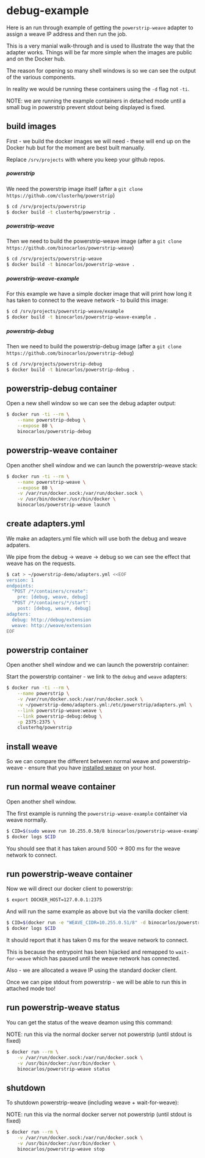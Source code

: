 debug-example
=============

Here is an run through example of getting the `powerstrip-weave` adapter to assign a weave IP address and then run the job.

This is a very manial walk-through and is used to illustrate the way that the adapter works.  Things will be far more simple when the images are public and on the Docker hub.

The reason for opening so many shell windows is so we can see the output of the various components.

In reality we would be running these containers using the `-d` flag not `-ti`.

NOTE: we are running the example containers in detached mode until a small bug in powerstrip prevent stdout being displayed is fixed.

## build images

First - we build the docker images we will need - these will end up on the Docker hub but for the moment are best built manually.

Replace `/srv/projects` with where you keep your github repos.

##### powerstrip

We need the powerstrip image itself (after a `git clone https://github.com/clusterhq/powerstrip`)

```bash
$ cd /srv/projects/powerstrip
$ docker build -t clusterhq/powerstrip .
```

##### powerstrip-weave

Then we need to build the powerstrip-weave image (after a `git clone https://github.com/binocarlos/powerstrip-weave`)

```bash
$ cd /srv/projects/powerstrip-weave
$ docker build -t binocarlos/powerstrip-weave .
```

##### powerstrip-weave-example

For this example we have a simple docker image that will print how long it has taken to connect to the weave network - to build this image:


```bash
$ cd /srv/projects/powerstrip-weave/example
$ docker build -t binocarlos/powerstrip-weave-example .
```

##### powerstrip-debug

Then we need to build the powerstrip-debug image (after a `git clone https://github.com/binocarlos/powerstrip-debug`)

```bash
$ cd /srv/projects/powerstrip-debug
$ docker build -t binocarlos/powerstrip-debug .
```

## powerstrip-debug container

Open a new shell window so we can see the debug adapter output:

```bash
$ docker run -ti --rm \
    --name powerstrip-debug \
    --expose 80 \
    binocarlos/powerstrip-debug
```

## powerstrip-weave container

Open another shell window and we can launch the powerstrip-weave stack:

```bash
$ docker run -ti --rm \
    --name powerstrip-weave \
    --expose 80 \
    -v /var/run/docker.sock:/var/run/docker.sock \
    -v /usr/bin/docker:/usr/bin/docker \
    binocarlos/powerstrip-weave launch
```

## create adapters.yml

We make an adapters.yml file which will use both the debug and weave adpaters.

We pipe from the debug -> weave -> debug so we can see the effect that weave has on the requests.

```bash
$ cat > ~/powerstrip-demo/adapters.yml <<EOF
version: 1
endpoints:
  "POST /*/containers/create":
    pre: [debug, weave, debug]
  "POST /*/containers/*/start":
    post: [debug, weave, debug]
adapters:
  debug: http://debug/extension
  weave: http://weave/extension
EOF
```

## powerstrip container

Open another shell window and we can launch the powerstrip container:
 
Start the powerstrip container - we link to the `debug` and `weave` adapters:

```bash
$ docker run -ti --rm \
    --name powerstrip \
    -v /var/run/docker.sock:/var/run/docker.sock \
    -v ~/powerstrip-demo/adapters.yml:/etc/powerstrip/adapters.yml \
    --link powerstrip-weave:weave \
    --link powerstrip-debug:debug \
    -p 2375:2375 \
    clusterhq/powerstrip
```

## install weave

So we can compare the different between normal weave and powerstrip-weave - ensure that you have [installed weave](https://github.com/zettio/weave#installation) on your host.

## run normal weave container

Open another shell window.

The first example is running the `powerstrip-weave-example` container via weave normally.

```bash
$ CID=$(sudo weave run 10.255.0.50/8 binocarlos/powerstrip-weave-example)
$ docker logs $CID
```

You should see that it has taken around 500 -> 800 ms for the weave network to connect.

## run powerstrip-weave container

Now we will direct our docker client to powerstrip:

```bash
$ export DOCKER_HOST=127.0.0.1:2375
```

And will run the same example as above but via the vanilla docker client:

```bash
$ CID=$(docker run -e "WEAVE_CIDR=10.255.0.51/8" -d binocarlos/powerstrip-weave-example)
$ docker logs $CID
```

It should report that it has taken 0 ms for the weave network to connect.

This is because the entrypoint has been hijacked and remapped to `wait-for-weave` which has paused until the weave network has connected.

Also - we are allocated a weave IP using the standard docker client.

Once we can pipe stdout from powerstrip - we will be able to run this in attached mode too!

## run powerstrip-weave status

You can get the status of the weave deamon using this command:

NOTE: run this via the normal docker server not powerstrip (until stdout is fixed)

```bash
$ docker run --rm \
    -v /var/run/docker.sock:/var/run/docker.sock \
    -v /usr/bin/docker:/usr/bin/docker \
    binocarlos/powerstrip-weave status
```

## shutdown

To shutdown powerstrip-weave (including weave + wait-for-weave):

NOTE: run this via the normal docker server not powerstrip (until stdout is fixed)

```bash
$ docker run --rm \
    -v /var/run/docker.sock:/var/run/docker.sock \
    -v /usr/bin/docker:/usr/bin/docker \
    binocarlos/powerstrip-weave stop
```

